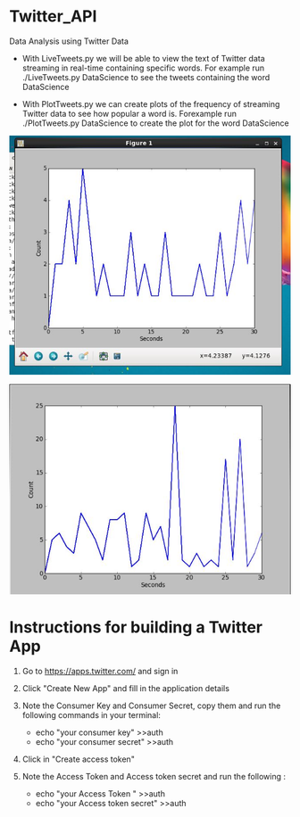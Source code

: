 # Twitter_API 
Data Analysis using Twitter Data

- With LiveTweets.py we will be able to view the text of Twitter data streaming in real-time containing specific words.
For example run ./LiveTweets.py DataScience to see the tweets containing the word DataScience

- With PlotTweets.py we can create plots of the frequency of streaming Twitter data to see how popular a word is.
Forexample run ./PlotTweets.py DataScience to create the plot for the word DataScience

![Tweets per second contating word India](https://github.com/rajsiddarth/Twitter_api/blob/master/images/Plottweets_India.JPG "Tweets per second contating word India")


![](https://github.com/rajsiddarth/Twitter_api/blob/master/images/Plottweets_USA.JPG)

# Instructions for building a Twitter App

1. Go to https://apps.twitter.com/ and sign in 

2. Click "Create New App" and fill in the application details

3. Note the Consumer Key and Consumer Secret, copy them and run the following commands in your terminal:
    - echo "your consumer key" >>auth
    - echo "your consumer secret" >>auth
 4. Click in "Create access token"
 
 5. Note the Access Token and Access token secret and run the following :
 
    - echo "your  Access Token " >>auth
    - echo "your Access token secret" >>auth
 
